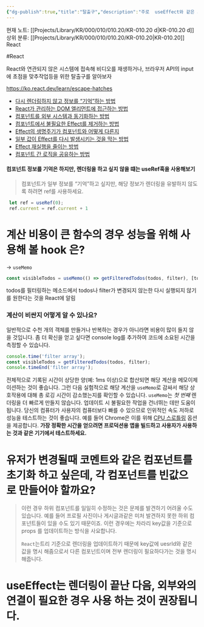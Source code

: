 ```yaml
---
{"dg-publish":true,"title":"탈출구","description":"주로  useEffect와 같은 외부의 state와 연동, 따로 연동 등과 같은 고급 기술에 대해 다룹니다.","permalink":"/projects/library/kr/000/010/010-20/kr-010-20-d/","dgPassFrontmatter":true,"noteIcon":"0","created":"2025-02-14T21:11:08.314+09:00","updated":"2025-02-14T19:24:53.259+09:00"}
---
```


현재 노트: [[Projects/Library/KR/000/010/010.20/KR-010.20 d\|KR-010.20 d]] 
상위 분류: [[Projects/Library/KR/000/010/010.20/KR-010.20\|KR-010.20]] React

#React

React와 연관되지 않은 시스템에 접속해 비디오를 재생하거나, 브라우저 API의 input에 초점을 맞추작업등을 위한 탈출구를 알아보자

https://ko.react.dev/learn/escape-hatches
- [다시 렌더링하지 않고 정보를 “기억”하는 방법](https://ko.react.dev/learn/referencing-values-with-refs)
- [React가 관리하는 DOM 엘리먼트에 접근하는 방법](https://ko.react.dev/learn/manipulating-the-dom-with-refs)
- [컴포넌트를 외부 시스템과 동기화하는 방법](https://ko.react.dev/learn/synchronizing-with-effects)
- [컴포넌트에서 불필요한 Effect를 제거하는 방법](https://ko.react.dev/learn/you-might-not-need-an-effect)
- [Effect의 생명주기가 컴포넌트와 어떻게 다른지](https://ko.react.dev/learn/lifecycle-of-reactive-effects)
- [일부 값이 Effect를 다시 발생시키는 것을 막는 방법](https://ko.react.dev/learn/separating-events-from-effects)
- [Effect 재실행을 줄이는 방법](https://ko.react.dev/learn/removing-effect-dependencies)
- [컴포넌트 간 로직을 공유하는 방법](https://ko.react.dev/learn/reusing-logic-with-custom-hooks)




#### 컴포넌트 정보를 기억은 하지만, 렌더링을 하고 싶지 않을 떄는 useRef훅을 사용해보기
> 컴포넌트가 일부 정보를 “기억”하고 싶지만, 해당 정보가 렌더링을 유발하지 않도록 하려면 ref를 사용하세요.

```js
 let ref = useRef(0);
 ref.current = ref.current + 1
```



# 계산 비용이 큰 함수의 경우 성능을 위해 사용해 볼 hook 은? 
-> `useMemo`
```js
const visibleTodos = useMemo(() => getFilteredTodos(todos, filter), [todos, filter]);
```
todos를 필터링하는 메소드에서 todos나 filter가 변경되지 않는한 다시 실행되지 않기를 원한다는 것을 React에 알림

### 계산이 비싼지 어떻게 알 수 있나요? [](https://ko.react.dev/learn/you-might-not-need-an-effect#how-to-tell-if-a-calculation-is-expensive "Link for 계산이 비싼지 어떻게 알 수 있나요?")
일반적으로 수천 개의 객체를 만들거나 반복하는 경우가 아니라면 비용이 많이 들지 않을 것입니다. 좀 더 확신을 얻고 싶다면 console log를 추가하여 코드에 소요된 시간을 측정할 수 있습니다.
```js
console.time('filter array');
const visibleTodos = getFilteredTodos(todos, filter);
console.timeEnd('filter array');
```
전체적으로 기록된 시간이 상당한 양(예: 1ms 이상)으로 합산되면 해당 계산을 메모이제이션하는 것이 좋습니다.
그런 다음 실험적으로 해당 계산을 `useMemo`로 감싸서 해당 상호작용에 대해 총 로깅 시간이 감소했는지를 확인할 수 있습니다.
`useMemo`는 _첫 번째_ 렌더링을 더 빠르게 만들지 않습니다. 업데이트 시 불필요한 작업을 건너뛰는 데만 도움이 됩니다.
당신의 컴퓨터가 사용자의 컴퓨터보다 빠를 수 있으므로 인위적인 속도 저하로 성능을 테스트하는 것이 좋습니다. 예를 들어 Chrome은 이를 위해 [CPU 스로틀링](https://developer.chrome.com/blog/new-in-devtools-61/#throttling) 옵션을 제공합니다.
**가장 정확한 시간을 얻으려면 프로덕션용 앱을 빌드하고 사용자가 사용하는 것과 같은 기기에서 테스트하세요.**


# 유저가 변경될때 코멘트와 같은 컴포넌트를 초기화 하고 싶은데, 각 컴포넌트를 빈값으로 만들어야 할까요?
>이런 경우 하위 컴포넌트를 일일히 수정하는 것은 문제를 발견하기 어려울 수도 있습니다. 예를 들어 프로필 사진이나 게시글과같은 미처 발견하지 못한 하위 컴포넌트들이 있을 수도 있기 때문이죠. 이런 경우에는 차라리 key값을 기준으로 props 를 업데이트하는 방식을 사요합니다.
>
>`React`는트리 기준으로 렌더링을 업데이트하기 때문에 key값에 uesrId와 같은 값을 명시 해줌으로서 다른 컴포넌트이며 전부 렌더링이 필요하다가는 것을 명시해줍니다.



# useEffect는 렌더링이 끝난 다음, 외부와의 연결이 필요한 경우 사용 하는 것이 권장됩니다.